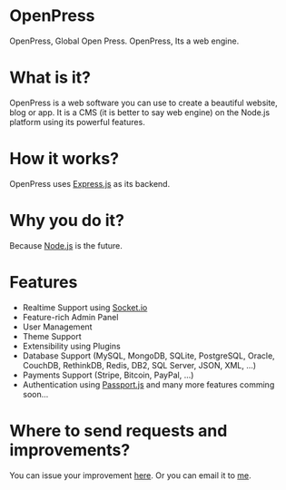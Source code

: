 # OpenPress
OpenPress, Global Open Press.
OpenPress, Its a web engine.

# What is it?
OpenPress is a web software you can use to create a beautiful website, blog or app.
It is a CMS (it is better to say web engine) on the Node.js platform using its powerful features.

# How it works?
OpenPress uses [Express.js](http://expressjs.com/) as its backend.

# Why you do it?
Because [Node.js](http://nodejs.com/) is the future.

# Features
- Realtime Support using [Socket.io](http://socket.io/)
- Feature-rich Admin Panel
- User Management
- Theme Support
- Extensibility using Plugins
- Database Support (MySQL, MongoDB, SQLite, PostgreSQL, Oracle, CouchDB, RethinkDB, Redis, DB2, SQL Server, JSON, XML, ...)
- Payments Support (Stripe, Bitcoin, PayPal, ...)
- Authentication using [Passport.js](http://passportjs.org/)
and many more features comming soon...

# Where to send requests and improvements?
You can issue your improvement [here](https://github.com/OpenPress/OpenPress/issues).
Or you can email it to [me](mailto:hasanbayat1393@gmail.com).
